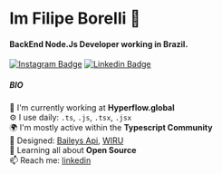 # Im Filipe Borelli 👋

#### BackEnd Node.Js Developer working in Brazil.
[![Instagram Badge](https://img.shields.io/badge/-@filipe.borelli-352856?style=flat-square&labelColor=1A132B&logo=instagram&logoColor=white&link=https://www.instagram.com/filipe.borelli)](https://www.instagram.com/filipe.borelli) 
[![Linkedin Badge](https://img.shields.io/badge/-@filipe.borelli-352856?style=flat-square&labelColor=1A132B&logo=linkedin&logoColor=white&link=https://www.linkedin.com/in/filipe-borelli-364426138/)](https://www.linkedin.com/in/filipe-borelli-364426138/) 

##### BIO

🏢 I'm currently working at **Hyperflow.global**
    <br>
⚙️ I use daily: `.ts`, `.js`, `.tsx`, `.jsx`
    <br>
🌍 I'm mostly active within the **Typescript Community**
    <br>
💅 Designed: [Baileys Api](https://github.com/filipeborelli/APIWHATST), [WIRU](https://github.com/filipeborelli/wiru)
    <br>
🌱 Learning all about **Open Source**
    <br>
📫 Reach me: [linkedin](https://www.linkedin.com/in/filipe-borelli-364426138/)
